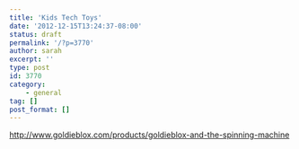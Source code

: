 ```yaml
---
title: 'Kids Tech Toys'
date: '2012-12-15T13:24:37-08:00'
status: draft
permalink: '/?p=3770'
author: sarah
excerpt: ''
type: post
id: 3770
category:
    - general
tag: []
post_format: []
---
```

http://www.goldieblox.com/products/goldieblox-and-the-spinning-machine